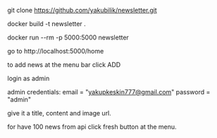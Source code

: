 git clone https://github.com/yakubilik/newsletter.git

docker build -t newsletter .

docker run --rm -p 5000:5000 newsletter

go to http://localhost:5000/home

to add news at the menu bar click ADD 

login as admin 

admin credentials: email = "yakupkeskin777@gmail.com" password = "admin"

give it a title, content and image url.

for have 100 news from api click fresh button at the menu.
